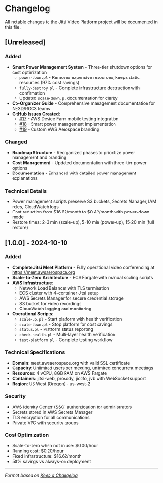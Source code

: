 # Changelog

All notable changes to the Jitsi Video Platform project will be documented in this file.

## [Unreleased]

### Added
- **Smart Power Management System** - Three-tier shutdown options for cost optimization
  - `power-down.pl` - Removes expensive resources, keeps static resources (97% cost savings)
  - `fully-destroy.pl` - Complete infrastructure destruction with confirmation
  - Updated `scale-down.pl` documentation for clarity
- **Co-Organizer Guide** - Comprehensive management documentation for NE3D/RGC3 teams
- **GitHub Issues Created**:
  - [#17](https://github.com/BryanChasko/jitsi-video-hosting/issues/17) - AWS Device Farm mobile testing integration
  - [#18](https://github.com/BryanChasko/jitsi-video-hosting/issues/18) - Smart power management implementation
  - [#19](https://github.com/BryanChasko/jitsi-video-hosting/issues/19) - Custom AWS Aerospace branding

### Changed
- **Roadmap Structure** - Reorganized phases to prioritize power management and branding
- **Cost Management** - Updated documentation with three-tier power options
- **Documentation** - Enhanced with detailed power management explanations

### Technical Details
- Power management scripts preserve S3 buckets, Secrets Manager, IAM roles, CloudWatch logs
- Cost reduction from $16.62/month to $0.42/month with power-down mode
- Restore times: 2-3 min (scale-up), 5-10 min (power-up), 15-20 min (full restore)

## [1.0.0] - 2024-10-10

### Added
- **Complete Jitsi Meet Platform** - Fully operational video conferencing at https://meet.awsaerospace.org
- **Scale-to-Zero Architecture** - ECS Fargate with manual scaling scripts
- **AWS Infrastructure**:
  - Network Load Balancer with TLS termination
  - ECS cluster with 4-container Jitsi setup
  - AWS Secrets Manager for secure credential storage
  - S3 bucket for video recordings
  - CloudWatch logging and monitoring
- **Operational Scripts**:
  - `scale-up.pl` - Start platform with health verification
  - `scale-down.pl` - Stop platform for cost savings
  - `status.pl` - Platform status reporting
  - `check-health.pl` - Multi-layer health verification
  - `test-platform.pl` - Complete testing workflow

### Technical Specifications
- **Domain**: meet.awsaerospace.org with valid SSL certificate
- **Capacity**: Unlimited users per meeting, unlimited concurrent meetings
- **Resources**: 4 vCPU, 8GB RAM on AWS Fargate
- **Containers**: jitsi-web, prosody, jicofo, jvb with WebSocket support
- **Region**: US West (Oregon) - us-west-2

### Security
- AWS Identity Center (SSO) authentication for administrators
- Secrets stored in AWS Secrets Manager
- TLS encryption for all communications
- Private VPC with security groups

### Cost Optimization
- Scale-to-zero when not in use: $0.00/hour
- Running cost: $0.20/hour
- Fixed infrastructure: $16.62/month
- 58% savings vs always-on deployment

---

*Format based on [Keep a Changelog](https://keepachangelog.com/)*